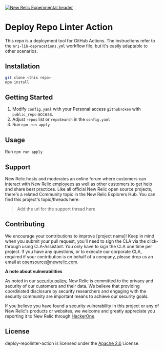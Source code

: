 [![New Relic Experimental header](https://github.com/newrelic/opensource-website/raw/master/src/images/categories/Experimental.png)](https://opensource.newrelic.com/oss-category/#new-relic-experimental)

# Deploy Repo Linter Action

This repo is a deployment tool for GitHub Actions. The instructions refer to the `nr1-lib-depracations.yml` workflow file, but it's easily adaptable to other scenarios.

## Installation

```bash
git clone <this repo>
npm install
```

## Getting Started

1. Modify `config.yaml` with your Personal access `githubToken` with `public_repo` access.
2. Adjust `repos` list or `repoSearch` in the `config.yaml`
3. Run `npm run apply`

## Usage

Run `npm run apply`

## Support

New Relic hosts and moderates an online forum where customers can interact with New Relic employees as well as other customers to get help and share best practices. Like all official New Relic open source projects, there's a related Community topic in the New Relic Explorers Hub. You can find this project's topic/threads here:

>Add the url for the support thread here

## Contributing

We encourage your contributions to improve [project name]! Keep in mind when you submit your pull request, you'll need to sign the CLA via the click-through using CLA-Assistant. You only have to sign the CLA one time per project.
If you have any questions, or to execute our corporate CLA, required if your contribution is on behalf of a company,  please drop us an email at opensource@newrelic.com.

**A note about vulnerabilities**

As noted in our [security policy](../../security/policy), New Relic is committed to the privacy and security of our customers and their data. We believe that providing coordinated disclosure by security researchers and engaging with the security community are important means to achieve our security goals.

If you believe you have found a security vulnerability in this project or any of New Relic's products or websites, we welcome and greatly appreciate you reporting it to New Relic through [HackerOne](https://hackerone.com/newrelic).

## License

deploy-repolinter-action is licensed under the [Apache 2.0](http://apache.org/licenses/LICENSE-2.0.txt) License.
